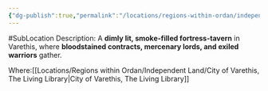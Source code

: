 ```yaml
---
{"dg-publish":true,"permalink":"/locations/regions-within-ordan/independent-land/the-last-oath-hall/"}
---
```


#SubLocation
Description:
A **dimly lit, smoke-filled fortress-tavern** in Varethis, where **bloodstained contracts, mercenary lords, and exiled warriors** gather.

Where:[[Locations/Regions within Ordan/Independent Land/City of Varethis, The Living Library\|City of Varethis, The Living Library]]